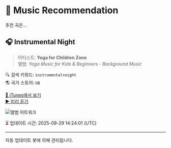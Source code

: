 
# 🎵 Music Recommendation

추천 곡은...

## 🎧 Instrumental Night  
> 아티스트: **Yoga for Children Zone**  
> 앨범: _Yoga Music for Kids & Beginners - Background Music_  

🔍 검색 키워드: `instrumental+night`  
🌎 국가 스토어: `GB`

[🔗 iTunes에서 보기](https://music.apple.com/gb/album/instrumental-night/1356323136?i=1356323639&uo=4)  
[▶️ 미리 듣기](https://audio-ssl.itunes.apple.com/itunes-assets/AudioPreview62/v4/e0/0f/6e/e00f6e6c-176c-bbe5-3f94-24d4e032a6d6/mzaf_4599560446171695912.plus.aac.p.m4a)

![앨범 아트워크](https://is1-ssl.mzstatic.com/image/thumb/Music128/v4/a0/89/8d/a0898d94-cb2e-6e56-ba12-8fbb5193c56d/8033772913126.jpg/100x100bb.jpg)

⏳ 업데이트 시간: 2025-09-29 14:24:01 (UTC)

---
자동 업데이트 봇에 의해 관리됩니다.
